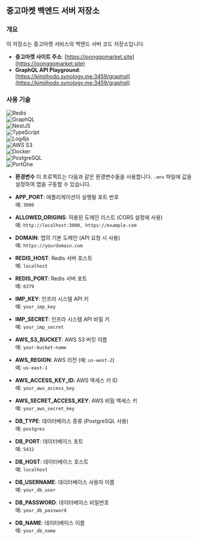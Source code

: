 ## 중고마켓 백엔드 서버 저장소

### 개요

이 저장소는 중고마켓 서비스의 백엔드 서버 코드 저장소입니다.

- **중고마켓 사이트 주소**: [https://joonggomarket.site](https://joonggomarket.site)
- **GraphQL API Playground**: [https://kimjihodo.synology.me:3459/graphql](https://kimjihodo.synology.me:3459/graphql)

### 사용 기술

![Redis](https://img.shields.io/badge/Redis-DC382D?style=flat-square&logo=Redis&logoColor=white)  
![GraphQL](https://img.shields.io/badge/GraphQL-E10098?style=flat-square&logo=GraphQL&logoColor=white)  
![NestJS](https://img.shields.io/badge/NestJS-E0234E?style=flat-square&logo=NestJS&logoColor=white)  
![TypeScript](https://img.shields.io/badge/TypeScript-3178C6?style=flat-square&logo=TypeScript&logoColor=white)  
![Log4js](https://img.shields.io/badge/Log4js-000000?style=flat-square&logoColor=white)  
![AWS S3](https://img.shields.io/badge/AWS%20S3-569A31?style=flat-square&logo=Amazon%20S3&logoColor=white)  
![Docker](https://img.shields.io/badge/Docker-2496ED?style=flat-square&logo=Docker&logoColor=white)  
![PostgreSQL](https://img.shields.io/badge/PostgreSQL-336791?style=flat-square&logo=PostgreSQL&logoColor=white)  
![PortOne](https://img.shields.io/badge/PortOne-0078D7?style=flat-square&logoColor=white)

- **환경변수**
  이 프로젝트는 다음과 같은 환경변수들을 사용합니다. `.env` 파일에 값을 설정하여 앱을 구동할 수 있습니다.

- **APP_PORT**: 애플리케이션이 실행될 포트 번호  
  예: `3000`

- **ALLOWED_ORIGINS**: 허용된 도메인 리스트 (CORS 설정에 사용)  
  예: `http://localhost:3000, https://example.com`

- **DOMAIN**: 앱의 기본 도메인 (API 요청 시 사용)  
  예: `https://yourdomain.com`

- **REDIS_HOST**: Redis 서버 호스트  
  예: `localhost`

- **REDIS_PORT**: Redis 서버 포트  
  예: `6379`

- **IMP_KEY**: 인프라 시스템 API 키  
  예: `your_imp_key`

- **IMP_SECRET**: 인프라 시스템 API 비밀 키  
  예: `your_imp_secret`

- **AWS_S3_BUCKET**: AWS S3 버킷 이름  
  예: `your-bucket-name`

- **AWS_REGION**: AWS 리전 (예: `us-west-2`)  
  예: `us-east-1`

- **AWS_ACCESS_KEY_ID**: AWS 액세스 키 ID  
  예: `your_aws_access_key`

- **AWS_SECRET_ACCESS_KEY**: AWS 비밀 액세스 키  
  예: `your_aws_secret_key`

- **DB_TYPE**: 데이터베이스 종류 (PostgreSQL 사용)  
  예: `postgres`

- **DB_PORT**: 데이터베이스 포트  
  예: `5432`

- **DB_HOST**: 데이터베이스 호스트  
  예: `localhost`

- **DB_USERNAME**: 데이터베이스 사용자 이름  
  예: `your_db_user`

- **DB_PASSWORD**: 데이터베이스 비밀번호  
  예: `your_db_password`

- **DB_NAME**: 데이터베이스 이름  
  예: `your_db_name`
